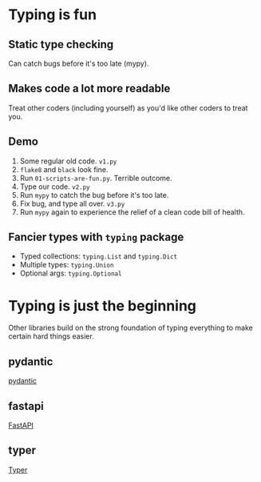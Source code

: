 # Typing is fun

## Static type checking

Can catch bugs before it's too late (mypy).


## Makes code a lot more readable

Treat other coders (including yourself) as you'd like other coders to treat you.


## Demo

 1. Some regular old code. `v1.py`
 1. `flake8` and `black` look fine.
 1. Run `01-scripts-are-fun.py`. Terrible outcome.
 1. Type our code. `v2.py`
 1. Run `mypy` to catch the bug before it's too late.
 1. Fix bug, and type all over. `v3.py`
 1. Run `mypy` again to experience the relief of a clean code bill of health.


## Fancier types with `typing` package

- Typed collections: `typing.List` and `typing.Dict`
- Multiple types: `typing.Union`
- Optional args: `typing.Optional`



# Typing is just the beginning

Other libraries build on the strong foundation of typing everything to make certain hard things easier.


## pydantic

[pydantic](https://pydantic-docs.helpmanual.io/)


## fastapi

[FastAPI](https://fastapi.tiangolo.com/)


## typer

[Typer](https://typer.tiangolo.com/)
